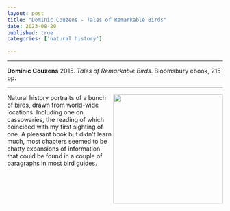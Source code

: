 ```yaml
---
layout: post
title: "Dominic Couzens - Tales of Remarkable Birds"
date: 2023-08-20
published: true
categories: ['natural history']

---
```



***
<b>Dominic Couzens</b> 2015. _Tales of Remarkable Birds_. Bloomsbury ebook, 215 pp.

***

<img align="right"  width="256" src="https://mediacdn.nhbs.com/jackets/jackets_resizer_xlarge/21/214112.jpg" alt="">  
Natural history portraits of a bunch of birds, drawn from world-wide locations.  Including one on cassowaries, the reading of which coincided with my first sighting of one.  A pleasant book but didn't learn much, most chapters seemed to be chatty expansions of information that could be found in a couple of paragraphs in most bird guides.
